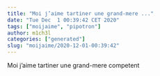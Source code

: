 ```yaml
---
title: "Moi j’aime tartiner une grand-mere ..."
date: "Tue Dec  1 00:39:42 CET 2020"
tags: ["moijaime", "pipotron"]
author: m1ch3l
categories: ["generated"]
slug: "moijaime/2020-12-01-00:39:42"
---
```


Moi j’aime tartiner une grand-mere competent
